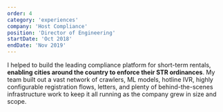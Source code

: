 ```yaml
---
order: 4
category: 'experiences'
company: 'Host Compliance'
position: 'Director of Engineering'
startDate: 'Oct 2018'
endDate: 'Nov 2019'
---
```


I helped to build the leading compliance platform for short-term rentals, **enabling cities around the country to enforce their STR ordinances**. My team built out a vast network of crawlers, ML models, hotline IVR, highly configurable registration flows, letters, and plenty of behind-the-scenes infrastructure work to keep it all running as the company grew in size and scope.
